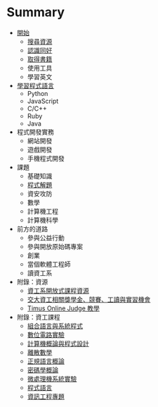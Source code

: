 # Summary

* [開始](start/README.md)
    * [搜尋資源](start/search.md)
    * [認識同好](start/friends.md)
    * [取得書籍](start/books.md)
    * 使用工具
    * 學習英文
* [學習程式語言](prog/README.md)
    * Python
    * JavaScript
    * C/C++
    * Ruby
    * Java
* 程式開發實務
    * 網站開發
    * 遊戲開發
    * 手機程式開發
* 課題
    * 基礎知識
    * [程式解題](topics/problem-solving.md)
    * 資安攻防
    * 數學
    * 計算機工程
    * 計算機科學
* 前方的道路
    * 參與公益行動
    * 參與開放原始碼專案
    * 創業
    * 當個軟體工程師
    * 讀資工系
* 附錄：資源
    * [資工系開放式課程資源](resource/ocw.md)
    * [交大資工相關獎學金、競賽、工讀與實習機會](resource/nctu-opportunities.md)
    * [Timus Online Judge 教學](prog/timus-oj.md)
* 附錄：資工課程
    * [組合語言與系統程式](courses/asm.md)
    * [數位電路實驗](courses/dlab.md)
    * [計算機概論與程式設計](courses/intro-to-cs-and-prog.md)
    * [離散數學](courses/discrete-math.md)
    * [正規語言概論](courses/fl.md)
    * [密碼學概論](courses/intro-to-crypto.md)
    * [微處理機系統實驗](courses/micro.md)
    * [程式語言](courses/prog-lang.md)
    * [資訊工程專題](courses/cs-project.md)
